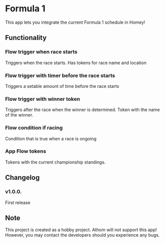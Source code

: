 # Formula 1

This app lets you integrate the current Formula 1 schedule in Homey!

## Functionality

### Flow trigger when race starts
Triggers when the race starts. Has tokens for race name and location

### Flow trigger with timer before the race starts
Triggers a setable amount of time before the race starts

### Flow trigger with winner token
Triggers after the race when the winner is determined. Token with the name of the winner.

### Flow condition if racing
Condition that is true when a race is ongoing

### App Flow tokens
Tokens with the current championship standings.

## Changelog

### v1.0.0.
First release

## Note
This project is created as a hobby project. Athom will not support this app!
However, you may contact the developers should you experience any bugs.